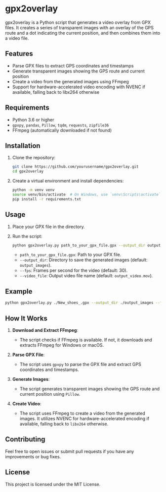 
# gpx2overlay

gpx2overlay is a Python script that generates a video overlay from GPX files. It creates a series of transparent images with an overlay of the GPS route and a dot indicating the current position, and then combines them into a video file.

## Features

- Parse GPX files to extract GPS coordinates and timestamps
- Generate transparent images showing the GPS route and current position
- Create a video from the generated images using FFmpeg
- Support for hardware-accelerated video encoding with NVENC if available, falling back to libx264 otherwise

## Requirements

- Python 3.6 or higher
- `gpxpy`, `pandas`, `Pillow`, `tqdm`, `requests`, `zipfile36`
- FFmpeg (automatically downloaded if not found)

## Installation

1. Clone the repository:
   ```sh
   git clone https://github.com/yourusername/gpx2overlay.git
   cd gpx2overlay
   ```

2. Create a virtual environment and install dependencies:
   ```sh
   python -m venv venv
   source venv/bin/activate  # On Windows, use `venv\Scripts\activate`
   pip install -r requirements.txt
   ```

## Usage

1. Place your GPX file in the directory.

2. Run the script:
   ```sh
   python gpx2overlay.py path_to_your_gpx_file.gpx --output_dir output_images --fps 30 --video_file output_video.mov
   ```

   - `path_to_your_gpx_file.gpx`: Path to your GPX file.
   - `--output_dir`: Directory to save the generated images (default: `output_images`).
   - `--fps`: Frames per second for the video (default: 30).
   - `--video_file`: Output video file name (default: `output_video.mov`).

## Example

```sh
python gpx2overlay.py ./New_shoes_.gpx --output_dir ./output_images --fps 30 --video_file output_video.mov
```

## How It Works

1. **Download and Extract FFmpeg**:
   - The script checks if FFmpeg is available. If not, it downloads and extracts FFmpeg for Windows or macOS.
   
2. **Parse GPX File**:
   - The script uses `gpxpy` to parse the GPX file and extract GPS coordinates and timestamps.
   
3. **Generate Images**:
   - The script generates transparent images showing the GPS route and current position using `Pillow`.
   
4. **Create Video**:
   - The script uses FFmpeg to create a video from the generated images. It utilizes NVENC for hardware-accelerated encoding if available, falling back to `libx264` otherwise.

## Contributing

Feel free to open issues or submit pull requests if you have any improvements or bug fixes.

## License

This project is licensed under the MIT License.
